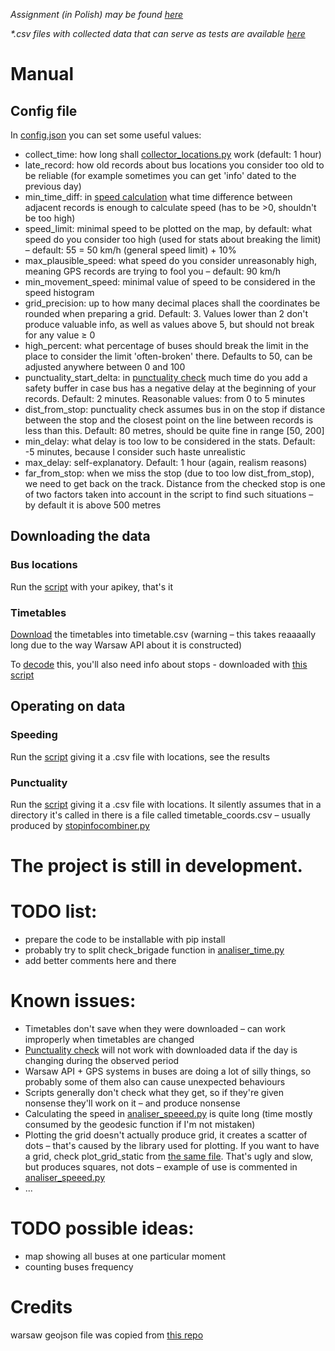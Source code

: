 _Assignment (in Polish) may be found [here](assignment.md)_

_*.csv files with collected data that can serve as tests are available [here](https://drive.google.com/drive/folders/1dAod8YH3OrEe4XnB0qQPPMz5AHxWntuR?usp=sharing)_

# Manual
## Config file
In [config.json](config.json) you can set some useful values:
- collect_time: how long shall [collector_locations.py](collector_locations.py) work (default: 1 hour)
- late_record: how old records about bus locations you consider too old to be reliable (for example sometimes you can get 'info' dated to the previous day)
- min_time_diff: in [speed calculation](analiser_speed.py) what time difference between adjacent records is enough to calculate speed (has to be >0, shouldn't be too high)
- speed_limit: minimal speed to be plotted on the map, by default: what speed do you consider too high (used for stats about breaking the limit)
– default: 55 = 50 km/h (general speed limit) + 10%
- max_plausible_speed: what speed do you consider unreasonably high, meaning GPS records are trying to fool you – default: 90 km/h
- min_movement_speed: minimal value of speed to be considered in the speed histogram
- grid_precision: up to how many decimal places shall the coordinates be rounded when preparing a grid.
Default: 3. Values lower than 2 don't produce valuable info, as well as values above 5, but should not
break for any value ≥ 0
- high_percent: what percentage of buses should break the limit in the place to consider the limit 'often-broken' there.
Defaults to 50, can be adjusted anywhere between 0 and 100
- punctuality_start_delta: in [punctuality check](analiser_time.py) much time do you add a safety buffer in case bus has a negative delay at the beginning of your records.
Default: 2 minutes. Reasonable values: from 0 to 5 minutes
- dist_from_stop: punctuality check assumes bus in on the stop if distance between the stop and the closest point
on the line between records is less than this. Default: 80 metres, should be quite fine in range [50, 200]
- min_delay: what delay is too low to be considered in the stats. Default: -5 minutes, because I consider such haste unrealistic
- max_delay: self-explanatory. Default: 1 hour (again, realism reasons)
- far_from_stop: when we miss the stop (due to too low dist_from_stop), we need to get back on the track. 
Distance from the checked stop is one of two factors taken into account in the script to find such situations – by default it is above 500 metres
## Downloading the data
### Bus locations
Run the [script](collector_locations.py) with your apikey, that's it
### Timetables
[Download](collector_timetable.py) the timetables into timetable.csv (warning – this takes reaaaally long due to the way Warsaw API about it is constructed)

To [decode](stopinfocombiner.py) this, you'll also need info about stops - downloaded with [this script](collector_locations.py)
## Operating on data
### Speeding
Run the [script](analiser_speed.py) giving it a .csv file with locations, see the results
### Punctuality
Run the [script](analiser_time.py) giving it a .csv file with locations. It silently assumes that in a directory it's called
in there is a file called timetable_coords.csv – usually produced by [stopinfocombiner.py](stopinfocombiner.py)

# The project is still in development.

# TODO list:
- prepare the code to be installable with pip install
- probably try to split check_brigade function in [analiser_time.py](analiser_time.py)
- add better comments here and there

# Known issues:
- Timetables don't save when they were downloaded – can work improperly when timetables are changed
- [Punctuality check](analiser_time.py) will not work with downloaded data if the day is changing during the observed period
- Warsaw API + GPS systems in buses are doing a lot of silly things, so probably some of them also can cause unexpected behaviours
- Scripts generally don't check what they get, so if they're given nonsense they'll work on it – and produce nonsense
- Calculating the speed in [analiser_speeed.py](analiser_speed.py) is quite long (time mostly consumed by the geodesic function if I'm not mistaken)
- Plotting the grid doesn't actually produce grid, it creates a scatter of dots – that's caused by
the library used for plotting. If you want to have a grid, check plot_grid_static from [the same file](analiser__helper_functions.py).
That's ugly and slow, but produces squares, not dots – example of use is commented in [analiser_speeed.py](analiser_speed.py)
- ...

# TODO possible ideas:
- map showing all buses at one particular moment
- counting buses frequency

# Credits
warsaw geojson file was copied from [this repo](https://github.com/andilabs/warszawa-dzielnice-geojson)